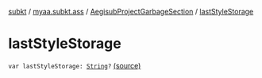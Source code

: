 [subkt](../../index.md) / [myaa.subkt.ass](../index.md) / [AegisubProjectGarbageSection](index.md) / [lastStyleStorage](./last-style-storage.md)

# lastStyleStorage

`var lastStyleStorage: `[`String`](https://kotlinlang.org/api/latest/jvm/stdlib/kotlin/-string/index.html)`?` [(source)](https://github.com/Myaamori/SubKt/blob/0.1.12/src/main/kotlin/myaa/subkt/ass/parser.kt#L844)